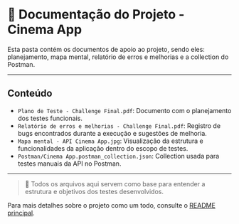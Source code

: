 # 📄 Documentação do Projeto - Cinema App

Esta pasta contém os documentos de apoio ao projeto, sendo eles: planejamento, mapa mental, relatório de erros e melhorias e a collection do Postman.

---

## Conteúdo

- `Plano de Teste - Challenge Final.pdf`: Documento com o planejamento dos testes funcionais.
- `Relatório de erros e melhorias - Challenge Final.pdf`: Registro de bugs encontrados durante a execução e sugestões de melhoria.
- `Mapa mental - API Cinema App.jpg`: Visualização da estrutura e funcionalidades da aplicação dentro do escopo de testes.
- `Postman/Cinema App.postman_collection.json`: Collection usada para testes manuais da API no Postman.

---

> 📌 Todos os arquivos aqui servem como base para entender a estrutura e objetivos dos testes desenvolvidos.

Para mais detalhes sobre o projeto como um todo, consulte o [README principal](../README.md).